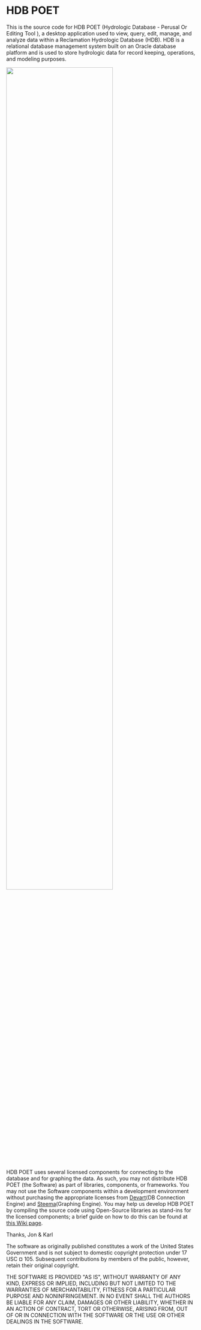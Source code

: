 HDB POET
=====

This is the source code for HDB POET (Hydrologic Database - Perusal Or Editing Tool ), a desktop application used to view, query, edit, manage, and analyze data within a Reclamation Hydrologic Database (HDB). HDB is a relational database management system built on an Oracle database platform and is used to store hydrologic data for record keeping, operations, and modeling purposes.

<img src="https://github.com/usbr/hdbpoet/wiki/images/DataDiscovery.Img4.png" width="75%" height="75%"/>

HDB POET uses several licensed components for connecting to the database and for graphing the data. As such, you may not distribute HDB POET (the Software) as part of libraries, components, or frameworks. You may not use the Software components within a development environment without purchasing the appropriate licenses from [Devart](https://www.devart.com/dotconnect/universal/)(DB Connection Engine) and [Steema](https://www.steema.com/product/net)(Graphing Engine). You may help us develop HDB POET by compiling the source code using Open-Source libraries as stand-ins for the licensed components; a brief guide on how to do this can be found at [this Wiki page](https://github.com/usbr/HdbPoet/wiki/Compiling-Open-Source).

Thanks,
Jon & Karl

The software as originally published constitutes a work of the United States Government and is not subject to domestic copyright protection under 17 USC ¤ 105. Subsequent contributions by members of the public, however, retain their original copyright.

THE SOFTWARE IS PROVIDED "AS IS", WITHOUT WARRANTY OF ANY KIND, EXPRESS OR IMPLIED, INCLUDING BUT NOT LIMITED TO THE WARRANTIES OF MERCHANTABILITY, FITNESS FOR A PARTICULAR PURPOSE AND NONINFRINGEMENT. IN NO EVENT SHALL THE AUTHORS BE LIABLE FOR ANY CLAIM, DAMAGES OR OTHER LIABILITY, WHETHER IN AN ACTION OF CONTRACT, TORT OR OTHERWISE, ARISING FROM, OUT OF OR IN CONNECTION WITH THE SOFTWARE OR THE USE OR OTHER DEALINGS IN THE SOFTWARE.
